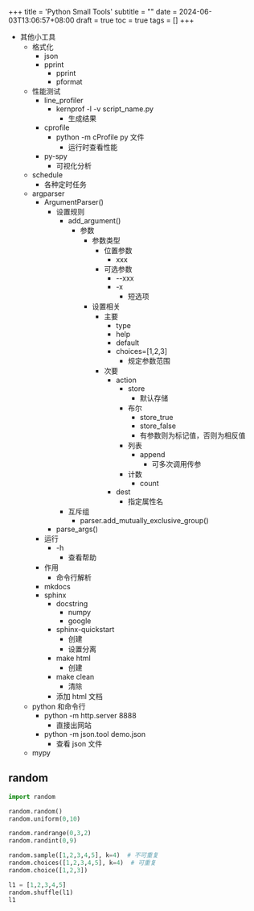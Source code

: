 +++
title = 'Python Small Tools'
subtitle = ""
date = 2024-06-03T13:06:57+08:00
draft = true
toc = true
tags = []
+++

-   其他小工具
    -   格式化
        -   json
        -   pprint
            -   pprint
            -   pformat
    -   性能测试
        -   line_profiler
            -   kernprof -l -v script_name.py
                -   生成结果
        -   cprofile
            -   python -m cProfile py 文件
                -   运行时查看性能
        -   py-spy
            -   可视化分析
    -   schedule
        -   各种定时任务
    -   argparser
        -   ArgumentParser()
            -   设置规则
                -   add_argument()
                    -   参数
                        -   参数类型
                            -   位置参数
                                -   xxx
                            -   可选参数
                                -   --xxx
                                -   -x
                                    -   短选项
                        -   设置相关
                            -   主要
                                -   type
                                -   help
                                -   default
                                -   choices=[1,2,3]
                                    -   规定参数范围
                            -   次要
                                -   action
                                    -   store
                                        -   默认存储
                                    -   布尔
                                        -   store_true
                                        -   store_false
                                        -   有参数则为标记值，否则为相反值
                                    -   列表
                                        -   append
                                            -   可多次调用传参
                                    -   计数
                                        -   count
                                -   dest
                                    -   指定属性名
                -   互斥组
                    -   parser.add_mutually_exclusive_group()
            -   parse_args()
        -   运行
            -   -h
                -   查看帮助
        -   作用
            -   命令行解析
        -   mkdocs
        -   sphinx
            -   docstring
                -   numpy
                -   google
            -   sphinx-quickstart
                -   创建
                -   设置分离
            -   make html
                -   创建
            -   make clean
                -   清除
            -   添加 html 文档
    -   python 和命令行
        -   python -m http.server 8888
            -   直接出网站
        -   python -m json.tool demo.json
            -   查看 json 文件
    -   mypy


## random

```python
import random

random.random()
random.uniform(0,10)

random.randrange(0,3,2)
random.randint(0,9)

random.sample([1,2,3,4,5], k=4)  # 不可重复
random.choices([1,2,3,4,5], k=4)  # 可重复
random.choice([1,2,3])

l1 = [1,2,3,4,5]
random.shuffle(l1)
l1
```